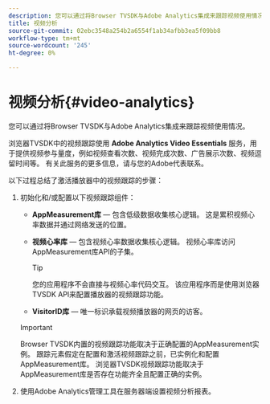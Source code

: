 ```yaml
---
description: 您可以通过将Browser TVSDK与Adobe Analytics集成来跟踪视频使用情况。
title: 视频分析
source-git-commit: 02ebc3548a254b2a6554f1ab34afbb3ea5f09bb8
workflow-type: tm+mt
source-wordcount: '245'
ht-degree: 0%

---
```


# 视频分析{#video-analytics}

您可以通过将Browser TVSDK与Adobe Analytics集成来跟踪视频使用情况。

浏览器TVSDK中的视频跟踪使用 **Adobe Analytics Video Essentials** 服务，用于提供视频参与量度，例如视频查看次数、视频完成次数、广告展示次数、视频逗留时间等。 有关此服务的更多信息，请与您的Adobe代表联系。

以下过程总结了激活播放器中的视频跟踪的步骤：

1. 初始化和/或配置以下视频跟踪组件：

   * **AppMeasurement库**  — 包含低级数据收集核心逻辑。 这是累积视频心率数据并通过网络发送的位置。
   * **视频心率库**  — 包含视频心率数据收集核心逻辑。 视频心率库访问AppMeasurement库API的子集。

     >[!TIP]
     >
     >您的应用程序不会直接与视频心率代码交互。 该应用程序而是使用浏览器TVSDK API来配置播放器的视频跟踪功能。

   * **VisitorID库**  — 唯一标识承载视频播放器的网页的访客。

   >[!IMPORTANT]
   >
   >Browser TVSDK内置的视频跟踪功能取决于正确配置的AppMeasurement实例。 跟踪元素假定在配置和激活视频跟踪之前，已实例化和配置AppMeasurement库。 浏览器TVSDK视频跟踪功能取决于AppMeasurement库是否存在功能齐全且配置正确的实例。

1. 使用Adobe Analytics管理工具在服务器端设置视频分析报表。
